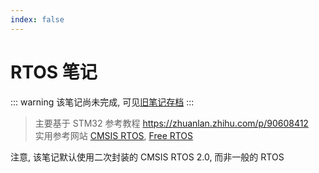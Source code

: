 ```yaml
---
index: false
---
```


# RTOS 笔记
::: warning
该笔记尚未完成, 可见[旧笔记存档](./legacy/README.md)
:::

> 主要基于 STM32 参考教程 <https://zhuanlan.zhihu.com/p/90608412>  
> 实用参考网站 [CMSIS RTOS](https://arm-software.github.io/CMSIS_5/RTOS2/html/rtos_api2.html), [Free RTOS](https://www.freertos.org/zh-cn-cmn-s/Documentation/RTOS_book.html)

注意, 该笔记默认使用二次封装的 CMSIS RTOS 2.0, 而非一般的 RTOS

<AutoCatalog/>
